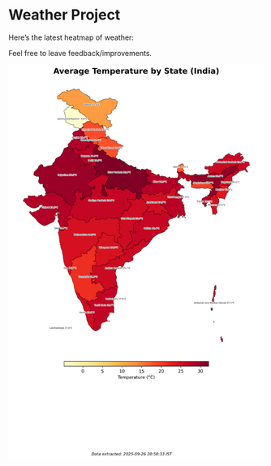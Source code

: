 # Weather Project

Here’s the latest heatmap of weather:

Feel free to leave feedback/improvements.

![India Heatmap](docs/assets/india_heatmap.png?v=D6AF44)
